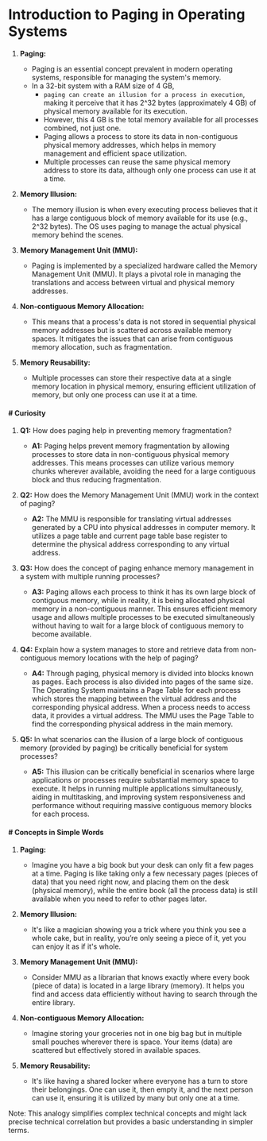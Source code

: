 # Introduction to Paging in Operating Systems

1. **Paging:**
   - Paging is an essential concept prevalent in modern operating systems, responsible for managing the system's memory.
   - In a 32-bit system with a RAM size of 4 GB,
     -  `paging can create an illusion for a process in execution`, making it perceive that it has 2^32 bytes (approximately 4 GB) of physical memory available for its execution.
     -  However, this 4 GB is the total memory available for all processes combined, not just one.
     - Paging allows a process to store its data in non-contiguous physical memory addresses, which helps in memory management and efficient space utilization.
     - Multiple processes can reuse the same physical memory address to store its data, although only one process can use it at a time.

2. **Memory Illusion:**
   - The memory illusion is when every executing process believes that it has a large contiguous block of memory available for its use (e.g., 2^32 bytes). The OS uses paging to manage the actual physical memory behind the scenes.

3. **Memory Management Unit (MMU):**
   - Paging is implemented by a specialized hardware called the Memory Management Unit (MMU). It plays a pivotal role in managing the translations and access between virtual and physical memory addresses.

4. **Non-contiguous Memory Allocation:**
   - This means that a process's data is not stored in sequential physical memory addresses but is scattered across available memory spaces. It mitigates the issues that can arise from contiguous memory allocation, such as fragmentation.

5. **Memory Reusability:**
   - Multiple processes can store their respective data at a single memory location in physical memory, ensuring efficient utilization of memory, but only one process can use it at a time. 

#### # Curiosity

1. **Q1:** How does paging help in preventing memory fragmentation?
   - **A1:** Paging helps prevent memory fragmentation by allowing processes to store data in non-contiguous physical memory addresses. This means processes can utilize various memory chunks wherever available, avoiding the need for a large contiguous block and thus reducing fragmentation.

2. **Q2:** How does the Memory Management Unit (MMU) work in the context of paging?
   - **A2:** The MMU is responsible for translating virtual addresses generated by a CPU into physical addresses in computer memory. It utilizes a page table and current page table base register to determine the physical address corresponding to any virtual address.

3. **Q3:** How does the concept of paging enhance memory management in a system with multiple running processes?
   - **A3:** Paging allows each process to think it has its own large block of contiguous memory, while in reality, it is being allocated physical memory in a non-contiguous manner. This ensures efficient memory usage and allows multiple processes to be executed simultaneously without having to wait for a large block of contiguous memory to become available.

4. **Q4:** Explain how a system manages to store and retrieve data from non-contiguous memory locations with the help of paging?
   - **A4:** Through paging, physical memory is divided into blocks known as pages. Each process is also divided into pages of the same size. The Operating System maintains a Page Table for each process which stores the mapping between the virtual address and the corresponding physical address. When a process needs to access data, it provides a virtual address. The MMU uses the Page Table to find the corresponding physical address in the main memory.

5. **Q5:** In what scenarios can the illusion of a large block of contiguous memory (provided by paging) be critically beneficial for system processes?
   - **A5:** This illusion can be critically beneficial in scenarios where large applications or processes require substantial memory space to execute. It helps in running multiple applications simultaneously, aiding in multitasking, and improving system responsiveness and performance without requiring massive contiguous memory blocks for each process.

#### # Concepts in Simple Words

1. **Paging:**
   - Imagine you have a big book but your desk can only fit a few pages at a time. Paging is like taking only a few necessary pages (pieces of data) that you need right now, and placing them on the desk (physical memory), while the entire book (all the process data) is still available when you need to refer to other pages later.

2. **Memory Illusion:**
   - It's like a magician showing you a trick where you think you see a whole cake, but in reality, you’re only seeing a piece of it, yet you can enjoy it as if it's whole.

3. **Memory Management Unit (MMU):**
   - Consider MMU as a librarian that knows exactly where every book (piece of data) is located in a large library (memory). It helps you find and access data efficiently without having to search through the entire library.

4. **Non-contiguous Memory Allocation:**
   - Imagine storing your groceries not in one big bag but in multiple small pouches wherever there is space. Your items (data) are scattered but effectively stored in available spaces.

5. **Memory Reusability:**
   - It's like having a shared locker where everyone has a turn to store their belongings. One can use it, then empty it, and the next person can use it, ensuring it is utilized by many but only one at a time.
   
Note: This analogy simplifies complex technical concepts and might lack precise technical correlation but provides a basic understanding in simpler terms.
